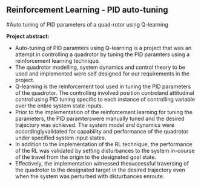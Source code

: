 ## Reinforcement Learning - PID auto-tuning

#Auto tuning of PID parameters of a quad-rotor using Q-learning

**Project abstract:**
 - Auto-tuning of PID paramters using Q-learning is a project that was an attempt in controlling a quadrotor by tuning the 
PID paramters using a reinforcement learning technique. 
 - The quadrotor modelling, system dynamics and control theory to be used and implemented were self designed for our 
requirements in the project. 
 - Q-learning is the reinforcement tool used in tuning the PID parameters of the quadrotor. The controlling involved position
controland attitudinal control using PID tuning specific to each instance of controlling variable over the entire system
state inputs. 
 - Prior to the implementation of the reinforcement learning for tuning the parameters, the PID paramterswere manually tuned
and the desired trajectory was achieved. The system model and dynamics were accordinglyvalidated for capability and performance
of the quadrotor under specified system input states. 
 - In addition to the implementation of the RL technique, the performance of the RL was validated by setting disturbances to
the system in-course of the travel from the origin to the designated goal state. 
 - Effectively, the implementation witnessed thesuccessful traversing of the quadrotor to the designated target in the desired
trajectory even when the system was perturbed with disturbances enroute.
